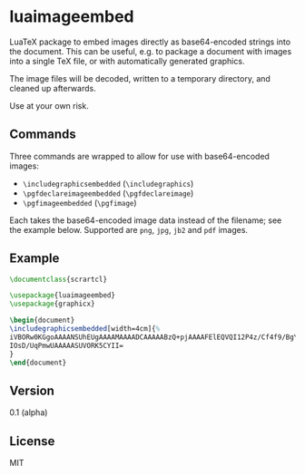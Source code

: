 # luaimageembed

LuaTeX package to embed images directly as base64-encoded strings into the document. This can be useful, e.g. to package a document with images into a single TeX file, or with automatically generated graphics.

The image files will be decoded, written to a temporary directory, and cleaned up afterwards.

Use at your own risk.

## Commands

Three commands are wrapped to allow for use with base64-encoded images:

- `\includegraphicsembedded` (`\includegraphics`)
- `\pgfdeclareimageembedded` (`\pgfdeclareimage`)
- `\pgfimageembedded` (`\pgfimage`)

Each takes the base64-encoded image data instead of the filename; see the example below. Supported are `png`, `jpg`, `jb2` and `pdf` images.

## Example

```latex
\documentclass{scrartcl}

\usepackage{luaimageembed}
\usepackage{graphicx}

\begin{document}
\includegraphicsembedded[width=4cm]{%
iVBORw0KGgoAAAANSUhEUgAAAAMAAAADCAAAAABzQ+pjAAAAFElEQVQI12P4z/Cf4f9/BgYGBgYA
IOsD/UqPmwUAAAAASUVORK5CYII=
}
\end{document}
```

## Version

0.1 (alpha)

## License

MIT
